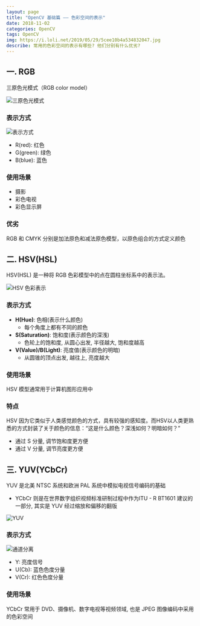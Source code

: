 ```yaml
---
layout: page
title: "OpenCV 基础篇 —— 色彩空间的表示"
date: 2018-11-02
categories: OpenCV
tags: OpenCV
img: https://i.loli.net/2019/05/29/5cee10b4a534832047.jpg
describe: 常用的色彩空间的表示有哪些? 他们分别有什么优劣?
---
```


## 一. RGB
三原色光模式（RGB color model）

![三原色光模式](https://i.loli.net/2019/05/29/5cedfa8a23a9784399.jpg)

### 表示方式

![表示方式](https://i.loli.net/2019/05/29/5cedfaa92cf1290074.png)

- R(red): 红色
- G(green): 绿色
- B(blue): 蓝色

### 使用场景
- 摄影
- 彩色电视
- 彩色显示屏

### 优劣
RGB 和 CMYK 分别是加法原色和减法原色模型，以原色组合的方式定义颜色

## 二. HSV(HSL)
HSV(HSL) 是一种将 RGB 色彩模型中的点在圆柱坐标系中的表示法。

![HSV 色彩表示](https://i.loli.net/2019/05/29/5cedfabf1e55635272.png)

### 表示方式
- **H(Hue)**: 色相(表示什么颜色)
  - 每个角度上都有不同的颜色
- **S(Saturation)**: 饱和度(表示颜色的深浅)
  - 色轮上的饱和度, 从圆心出发, 半径越大, 饱和度越高
- **V(Value)/B(Light)**: 亮度值(表示颜色的明暗)
  - 从圆锥的顶点出发, 越往上, 亮度越大

### 使用场景
HSV 模型通常用于计算机图形应用中

### 特点
HSV 因为它类似于人类感觉颜色的方式，具有较强的感知度。而HSV以人类更熟悉的方式封装了关于颜色的信息：“这是什么颜色？深浅如何？明暗如何？”
- 通过 S 分量, 调节饱和度更方便
- 通过 V 分量, 调节亮度更方便

## 三. YUV(YCbCr)
YUV 是北美 NTSC 系统和欧洲 PAL 系统中模拟电视信号编码的基础
- YCbCr 则是在世界数字组织视频标准研制过程中作为ITU - R BT1601 建议的一部分, 其实是 YUV 经过缩放和偏移的翻版

![YUV](https://i.loli.net/2019/05/29/5cee1432d70af25604.jpg)

### 表示方式
![通道分离](https://i.loli.net/2019/05/29/5cee145ab559038087.jpg)

- Y: 亮度信号
- U(Cb): 蓝色色度分量
- V(Cr): 红色色度分量

### 使用场景
YCbCr 常用于 DVD、摄像机、数字电视等视频领域, 也是 JPEG 图像编码中采用的色彩空间